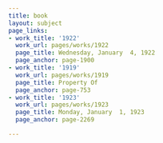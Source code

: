 ```yaml
---
title: book
layout: subject
page_links:
- work_title: '1922'
  work_url: pages/works/1922
  page_title: Wednesday, January  4, 1922
  page_anchor: page-1900
- work_title: '1919'
  work_url: pages/works/1919
  page_title: Property Of
  page_anchor: page-753
- work_title: '1923'
  work_url: pages/works/1923
  page_title: Monday, January  1, 1923
  page_anchor: page-2269

---
```

